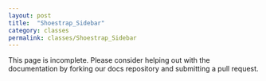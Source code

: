 ```yaml
---
layout: post
title:  "Shoestrap_Sidebar"
category: classes
permalink: classes/Shoestrap_Sidebar
---
```


This page is incomplete. Please consider helping out with the documentation by forking our docs repository and submitting a pull request.
